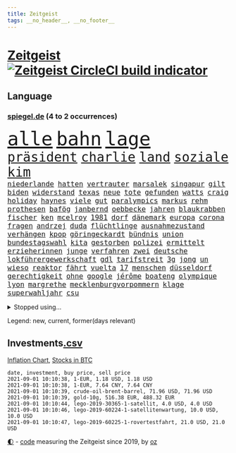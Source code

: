 ```yaml
---
title: Zeitgeist
tags: __no_header__, __no_footer__
---
```


# [Zeitgeist](https://oliz.io/zeitgeist/) [![Zeitgeist CircleCI build indicator](https://circleci.com/gh/ooz/zeitgeist.svg?style=shield)](https://circleci.com/gh/ooz/zeitgeist)

## Language

<h3><a href="https://www.spiegel.de" target="_blank">spiegel.de</a> (4 to 2 occurrences)</h3>
<p style="font-family:monospace">
<span style="font-size:32pt"><a href="news_links.html#alle" class="current">alle</a></span>
<span style="font-size:32pt"><a href="news_links.html#bahn" class="current">bahn</a></span>
<span style="font-size:32pt"><a href="news_links.html#lage" class="current">lage</a></span>
<br>
<span style="font-size:22pt"><a href="news_links.html#präsident" class="current">präsident</a></span>
<span style="font-size:22pt"><a href="news_links.html#charlie" class="current">charlie</a></span>
<span style="font-size:22pt"><a href="news_links.html#land" class="current">land</a></span>
<span style="font-size:22pt"><a href="news_links.html#soziale" class="current">soziale</a></span>
<span style="font-size:22pt"><a href="news_links.html#kim" class="current">kim</a></span>
<br>
<span style="font-size:12pt"><a href="news_links.html#niederlande" class="current">niederlande</a></span>
<span style="font-size:12pt"><a href="news_links.html#hatten" class="current">hatten</a></span>
<span style="font-size:12pt"><a href="news_links.html#vertrauter" class="current">vertrauter</a></span>
<span style="font-size:12pt"><a href="news_links.html#marsalek" class="current">marsalek</a></span>
<span style="font-size:12pt"><a href="news_links.html#singapur" class="current">singapur</a></span>
<span style="font-size:12pt"><a href="news_links.html#gilt" class="current">gilt</a></span>
<span style="font-size:12pt"><a href="news_links.html#biden" class="current">biden</a></span>
<span style="font-size:12pt"><a href="news_links.html#widerstand" class="current">widerstand</a></span>
<span style="font-size:12pt"><a href="news_links.html#texas" class="current">texas</a></span>
<span style="font-size:12pt"><a href="news_links.html#neue" class="current">neue</a></span>
<span style="font-size:12pt"><a href="news_links.html#tote" class="current">tote</a></span>
<span style="font-size:12pt"><a href="news_links.html#gefunden" class="current">gefunden</a></span>
<span style="font-size:12pt"><a href="news_links.html#watts" class="new">watts</a></span>
<span style="font-size:12pt"><a href="news_links.html#craig" class="current">craig</a></span>
<span style="font-size:12pt"><a href="news_links.html#holiday" class="current">holiday</a></span>
<span style="font-size:12pt"><a href="news_links.html#haynes" class="new">haynes</a></span>
<span style="font-size:12pt"><a href="news_links.html#viele" class="current">viele</a></span>
<span style="font-size:12pt"><a href="news_links.html#gut" class="current">gut</a></span>
<span style="font-size:12pt"><a href="news_links.html#paralympics" class="current">paralympics</a></span>
<span style="font-size:12pt"><a href="news_links.html#markus" class="current">markus</a></span>
<span style="font-size:12pt"><a href="news_links.html#rehm" class="current">rehm</a></span>
<span style="font-size:12pt"><a href="news_links.html#prothesen" class="new">prothesen</a></span>
<span style="font-size:12pt"><a href="news_links.html#bafög" class="current">bafög</a></span>
<span style="font-size:12pt"><a href="news_links.html#janbernd" class="new">janbernd</a></span>
<span style="font-size:12pt"><a href="news_links.html#oebbecke" class="new">oebbecke</a></span>
<span style="font-size:12pt"><a href="news_links.html#jahren" class="current">jahren</a></span>
<span style="font-size:12pt"><a href="news_links.html#blaukrabben" class="new">blaukrabben</a></span>
<span style="font-size:12pt"><a href="news_links.html#fischer" class="current">fischer</a></span>
<span style="font-size:12pt"><a href="news_links.html#ken" class="current">ken</a></span>
<span style="font-size:12pt"><a href="news_links.html#mcelroy" class="new">mcelroy</a></span>
<span style="font-size:12pt"><a href="news_links.html#1981" class="current">1981</a></span>
<span style="font-size:12pt"><a href="news_links.html#dorf" class="current">dorf</a></span>
<span style="font-size:12pt"><a href="news_links.html#dänemark" class="current">dänemark</a></span>
<span style="font-size:12pt"><a href="news_links.html#europa" class="current">europa</a></span>
<span style="font-size:12pt"><a href="news_links.html#corona" class="current">corona</a></span>
<span style="font-size:12pt"><a href="news_links.html#fragen" class="current">fragen</a></span>
<span style="font-size:12pt"><a href="news_links.html#andrzej" class="new">andrzej</a></span>
<span style="font-size:12pt"><a href="news_links.html#duda" class="new">duda</a></span>
<span style="font-size:12pt"><a href="news_links.html#flüchtlinge" class="current">flüchtlinge</a></span>
<span style="font-size:12pt"><a href="news_links.html#ausnahmezustand" class="current">ausnahmezustand</a></span>
<span style="font-size:12pt"><a href="news_links.html#verhängen" class="current">verhängen</a></span>
<span style="font-size:12pt"><a href="news_links.html#kpop" class="new">kpop</a></span>
<span style="font-size:12pt"><a href="news_links.html#göringeckardt" class="current">göringeckardt</a></span>
<span style="font-size:12pt"><a href="news_links.html#bündnis" class="current">bündnis</a></span>
<span style="font-size:12pt"><a href="news_links.html#union" class="current">union</a></span>
<span style="font-size:12pt"><a href="news_links.html#bundestagswahl" class="current">bundestagswahl</a></span>
<span style="font-size:12pt"><a href="news_links.html#kita" class="current">kita</a></span>
<span style="font-size:12pt"><a href="news_links.html#gestorben" class="current">gestorben</a></span>
<span style="font-size:12pt"><a href="news_links.html#polizei" class="current">polizei</a></span>
<span style="font-size:12pt"><a href="news_links.html#ermittelt" class="current">ermittelt</a></span>
<span style="font-size:12pt"><a href="news_links.html#erzieherinnen" class="current">erzieherinnen</a></span>
<span style="font-size:12pt"><a href="news_links.html#junge" class="current">junge</a></span>
<span style="font-size:12pt"><a href="news_links.html#verfahren" class="current">verfahren</a></span>
<span style="font-size:12pt"><a href="news_links.html#zwei" class="current">zwei</a></span>
<span style="font-size:12pt"><a href="news_links.html#deutsche" class="current">deutsche</a></span>
<span style="font-size:12pt"><a href="news_links.html#lokführergewerkschaft" class="current">lokführergewerkschaft</a></span>
<span style="font-size:12pt"><a href="news_links.html#gdl" class="current">gdl</a></span>
<span style="font-size:12pt"><a href="news_links.html#tarifstreit" class="current">tarifstreit</a></span>
<span style="font-size:12pt"><a href="news_links.html#3g" class="new">3g</a></span>
<span style="font-size:12pt"><a href="news_links.html#jong" class="current">jong</a></span>
<span style="font-size:12pt"><a href="news_links.html#un" class="current">un</a></span>
<span style="font-size:12pt"><a href="news_links.html#wieso" class="current">wieso</a></span>
<span style="font-size:12pt"><a href="news_links.html#reaktor" class="new">reaktor</a></span>
<span style="font-size:12pt"><a href="news_links.html#fährt" class="current">fährt</a></span>
<span style="font-size:12pt"><a href="news_links.html#vuelta" class="current">vuelta</a></span>
<span style="font-size:12pt"><a href="news_links.html#17" class="current">17</a></span>
<span style="font-size:12pt"><a href="news_links.html#menschen" class="current">menschen</a></span>
<span style="font-size:12pt"><a href="news_links.html#düsseldorf" class="current">düsseldorf</a></span>
<span style="font-size:12pt"><a href="news_links.html#gerechtigkeit" class="current">gerechtigkeit</a></span>
<span style="font-size:12pt"><a href="news_links.html#ohne" class="current">ohne</a></span>
<span style="font-size:12pt"><a href="news_links.html#google" class="current">google</a></span>
<span style="font-size:12pt"><a href="news_links.html#jérôme" class="current">jérôme</a></span>
<span style="font-size:12pt"><a href="news_links.html#boateng" class="current">boateng</a></span>
<span style="font-size:12pt"><a href="news_links.html#olympique" class="new">olympique</a></span>
<span style="font-size:12pt"><a href="news_links.html#lyon" class="new">lyon</a></span>
<span style="font-size:12pt"><a href="news_links.html#margrethe" class="new">margrethe</a></span>
<span style="font-size:12pt"><a href="news_links.html#mecklenburgvorpommern" class="current">mecklenburgvorpommern</a></span>
<span style="font-size:12pt"><a href="news_links.html#klage" class="current">klage</a></span>
<span style="font-size:12pt"><a href="news_links.html#superwahljahr" class="current">superwahljahr</a></span>
<span style="font-size:12pt"><a href="news_links.html#csu" class="current">csu</a></span>
</p>
<details>
<summary>Stopped using...</summary>
<p class="former" style="font-size:12pt">
podium(315) brettspiele(314) erneute(314) schwieriger(314) antreten(313) ausbruch(313) regierungschefs(313) schweden(313) trägt(313) verstößen(313) wartet(313) arbeitsplätze(312) beschädigt(312) gefährden(312) gesamte(312) irland(312) nationalspieler(312) ruf(312) ruhm(312) schatten(312) schwedischen(312) show(312) beruf(311) coronainfizierte(311) doppelt(311) erfolge(311) gipfel(311) klimawandels(311) künftigen(311) regisseurin(311) richtigen(311) schwierigen(311) spur(311) to(311) österreichische(311) air(310) armenien(310) bundespolizei(310) elektroauto(310) gewaltige(310) kandidatinnen(310) misshandelt(310) rassistisch(310) rechtfertigt(310) registriert(310) schwangere(310) tradition(310) zurzeit(310) aufeinander(309) ausländische(309) bayerische(309) bisschen(309) entschuldigen(309) erfolgreicher(309) esken(309) jedem(309) kippe(309) lewis(309) londoner(309) medikament(309) promis(309) sprache(309) sprang(309) umstrittener(309) verkauf(309) öfter(309) 6(308) aggressive(308) anerkennung(308) atlanta(308) ausprobiert(308) belasten(308) erfahren(308) figuren(308) lohnt(308) michelle(308) peru(308) piloten(308) radfahrer(308) schwarzwald(308) sechsten(308) spektakulär(308) spielten(308) südkorea(308) vatikan(308) zahlt(308) 1980(307) ausnahmen(307) b(307) bewerber(307) empfehlungen(307) filialen(307) haare(307) häufen(307) klimaschützer(307) negativ(307) philippinen(307) putsch(307) rad(307) rassistischer(307) rest(307) stuttgarter(307) unerwartet(307) unternehmer(307) widerspricht(307) achtelfinale(306) bekämpfung(306) isolation(306) lakers(306) lust(306) nba(306) orbán(306) publikum(306) razzien(306) russell(306) signal(306) tötet(306) unruhen(306) verfolgung(306) verhängte(306) viktor(306) wald(306) zuge(306) zugunsten(306) asien(305) boden(305) coronatote(305) day(305) djokovic(305) eliten(305) entlässt(305) ermöglichen(305) gekürt(305) glaubt(305) kardinal(305) kurzarbeitergeld(305) leeren(305) meint(305) posten(305) schwester(305) selben(305) staats(305) street(305) strikte(305) verbindungen(305) 71(304) aserbaidschan(304) autor(304) beeinflussen(304) bundeskriminalamt(304) eingegangen(304) ernsthaften(304) gefühle(304) jahresbeginn(304) passieren(304) qualifikation(304) radikale(304) siegte(304) uiguren(304) vielfalt(304) wilson(304) 43(303) gekostet(303) gesagt(303) kommission(303) köchin(303) leiten(303) lesen(303) lugert(303) recep(303) saarland(303) schwanger(303) stimmte(303) tayyip(303) verena(303) verspätung(303) verärgert(303) you(303) zweifeln(303) überwachen(303) anwälte(302) arbeitslosigkeit(302) beschäftigen(302) bewegung(302) christopher(302) disney+(302) erschütterte(302) gespielt(302) h(302) hans(302) inszenierung(302) jung(302) mark(302) match(302) nachhaltig(302) premiere(302) rande(302) sächsischen(302) unserer(302) wirecardskandal(302) zeiten(302) abgelöst(301) aufgetreten(301) ausgenutzt(301) bekamen(301) bittere(301) dahin(301) einstigen(301) emotionalen(301) feuerwehrmann(301) geplatzt(301) kräftig(301) maximilian(301) nachricht(301) organisierte(301) post(301) psychologin(301) schiedsrichter(301) setzten(301) unosicherheitsrat(301) ursachen(301) verbindet(301) werke(301) 16jährigen(300) ausfallen(300) beschluss(300) coronaquarantäne(300) dennis(300) gedreht(300) house(300) lebenslange(300) schuss(300) erneuert(299) eskalieren(299) fauci(299) philip(299) projekt(299) rechtliche(299) spektakel(299) trainieren(299) 2030(298) demokratische(298) kindesmissbrauch(298) störung(298) trafen(298) 10(297) absage(297) abtreten(297) armenische(297) bgh(297) erleidet(297) falle(297) gaben(297) journalistin(297) rivale(297) schotten(297) schritte(297) teenager(297) umstrittenem(297) verteidigung(297) vorstellen(297) 2006(296) argentinien(296) ausfall(296) ausschließen(296) beiträge(296) gabriel(296) lkw(296) ryan(296) unruhe(296) verbessern(296) alice(295) ansteckend(295) aufstand(295) deals(295) dir(295) mick(295) schumacher(295) angeklagten(294) monatelangen(294) staatsbürgerschaft(294) tauchen(294) unten(294) ministerpräsidentin(293) psychologe(293) schauen(293) schöne(293) unbekannt(293) verbände(293) überleben(293) abschaffen(292) bach(292) beschränkungen(292) entließ(292) entwickeln(292) kommentare(292) zulassen(292) überraschenden(292) auftreten(291) kanzleramtschef(291) milliardenhöhe(291) patzer(291) schnellste(291) verfehlt(291) versorgen(291) barbara(290) clemens(290) dfbelf(290) englands(290) erfassen(290) fake(290) gemein(290) juristen(290) manipulierte(290) mitnehmen(290) nase(290) tür(290) verzeihung(290) bangkok(289) einiger(289) ergibt(289) erschienen(289) organisatoren(289) tennisspieler(289) drogen(288) eigenes(288) wünsche(288) zahlte(288) zurücktreten(288) jungs(287) kommende(287) liefen(287) drahtzieher(286) erfolgreichsten(286) gegnern(286) politikerin(286) startups(286) immunität(285) kandidieren(285) not(285) anstiftung(284) architekt(284) bestmarke(284) langzeitfolgen(284) pandemiebekämpfung(284) praktisch(284) präsidentenwahl(284) sechzigerjahren(284) steffen(284) zugelassenen(284) 19jähriger(283) freiwillig(283) springen(283) stürzen(283) zählte(283) handel(282) kunstwerk(282) schönste(282) spielplan(282) ausgangssperren(281) bundes(281) limit(281) bevorstehen(280) eroberte(280) generalbundesanwalt(280) wiener(280) beauftragt(279) erfährt(279) moschee(279) rundfunk(279) thüringens(279) vertuscht(279) sicherheitsgesetz(278) vermissen(278) zuständig(278) älter(278) 2012(277) hackerangriff(277) brasilianische(276) budapest(276) festival(276) immens(276) abstieg(275) bester(275) intensivstation(275) unterhaltung(275) bangen(274) bier(274) jubeln(274) kasse(274) retter(274) herausforderung(273) psychisch(273) wirksamkeit(273) afrikas(272) albtraum(272) benötigte(272) enthüllungen(272) jurist(272) staatshilfen(272) widmet(272) einkommen(271) koalitionspartner(271) airlines(270) chemikalien(270) maradona(269) go(268) strafbar(268) termine(268) übereinstimmenden(268) versorgung(267) weile(267) 6000(266) emotionale(266) kanadas(266) kongress(266) gegenmaßnahmen(265) türen(265) missachtung(264) sperren(264) barth(263) gläubige(263) kontert(263) rodrigo(263) sophie(262) weidel(262) annäherung(261) golfstar(261) herum(261) kretschmann(261) susanne(261) winfried(261) zentimeter(261) atomabkommen(260) ausgestiegen(260) beendete(260) fluss(260) königreich(260) panne(260) premiers(260) syrischen(260) diesjährigen(259) existenz(259) küche(259) biontechimpfstoff(258) onlinehändler(258) eingeliefert(257) sand(257) spacex(257) björn(255) strukturen(255) exfreund(254) fremden(254) klarheit(254) verursachte(254) aktive(253) anderswo(253) ausgaben(253) gelogen(252) kehren(252) lopez(251) topspiel(251) ussängerin(251) farbe(249) tina(248) versammelt(248) überlastet(248) coronalockerungen(247) elektromobilität(247) lockern(246) reisebeschränkungen(246) berufswahl(245) höcke(244) titelkampf(244) jessica(243) prozessbeginn(243) unfällen(243) ärmelkanal(243) übergriffen(243) einreiseregeln(242) adolf(241) fotografieren(241) mitstreiter(241) brachten(240) strahlt(240) bunt(239) taxifahrer(239) trugen(239) durchhalten(238) heimatstadt(238) erzieher(237) clever(236) dreyer(235) malu(235) porträt(235) rheinlandpfälzische(235) 62(233) drinnen(233) generelle(229) grünenpolitikerin(229) mount(228) kopfverletzungen(227) schreien(227) badenwürttembergischen(226) betrag(225) priorisierung(225) coronabedingungen(223) festgesetzt(222) überschatten(221) wahlprogramm(220) sportgerichtshof(218) gottschalk(217) legenden(216) mehrmals(215) westdeutschland(211) pink(210) trümmer(209) südafrikanischen(207) verliehen(207) absolvieren(206) glasgow(205) hergestellt(205) schlaf(205) 160000(204) fotostrecke(204) fragwürdigen(202) rammt(202) medizinischen(201) unterscheidet(201) arbeitsgericht(200) beatrix(200) umarmung(200) brad(199) jakob(199) offline(199) kollegin(195) milliardär(195) branson(193) blaue(192) verschickt(192) afrikanische(189) total(189) verschollen(189) volles(189) abreise(188) extremwetter(188) ungemütlich(188) el(187) speziellen(187) iii(186) impfpass(186) radsportler(186) stürze(186) rüdiger(184) unwahrscheinlich(183) anfeindungen(181) tablets(179) bewerben(178) stromnetz(178) fahrten(177) gezahlt(177) italiener(177) gartenkolumne(176) pitt(176) benannt(174) regierungsbildung(173) vereint(173) autokonzern(172) containerschiff(172) j(172) jubelt(172) günstig(167) luxus(167) atemnot(165) fußballspieler(165) condor(164) unionsabgeordnete(164) zwangspause(164) japanerin(163) rein(163) coronalockdowns(162) finanzierten(161) missgeschick(161) hochrechnungen(160) hose(160) 2003(159) bestellte(159) bischof(159) gleicher(158) meteorologen(158) premierministerin(155) wilderer(155) ablösung(154) gegnerin(154) niemals(154) steuerhinterziehung(153) dates(152) holten(151) internetriesen(151) reha(151) aufräumen(150) maren(150) happy(149) angefeindet(148) duterte(148) fußballerinnen(148) eingesetzte(147) dopingtests(144) marokkanischen(144) reue(144) ausschluss(143) zusammengebrochen(143) geschäftsgebaren(142) prostituierte(141) dosb(140) provider(140) sportbund(140) angeht(139) kuchen(139) marihuana(138) nordwesten(138) diplomatische(136) henning(136) witwe(135) beatmungsgeräte(134) anzutreten(131) verteilten(131) ever(128) beleidigte(127) given(127) halbinsel(127) leichtathletikverband(127) testergebnisse(127) hilfreich(126) tägliche(126) misstrauensvotum(125) molotowcocktails(125) zahlungsmittel(124) abkühlung(123) karsten(123) gewalttat(122) werteunion(122) äthiopische(121) entfernten(120) fühle(120) kühl(120) menschliches(120) moderation(120) schwimmstar(120) zunehmen(120) einstellung(119) initiatoren(119) kolonialismus(119) nordmazedonien(119) brust(118) ferdinand(117) pcrtests(115) campingplatz(113) zufriedener(113) nordkoreanische(112) versammlungsverbote(112) zugreifen(112) gauland(111) heldin(109) verkünden(109) erwachsen(108) milliardenschweren(108) niemandem(108) komme(107) marc(106) militärische(106) völkische(106) außenministers(105) institute(105) kubanische(105) positivem(105) schwimmerin(105) wütenden(105) echo(104) spekulation(104) verlieben(102) versprochenen(102) zunichte(102) eingebracht(100) itsicherheitsbehörde(100) ausgehen(99) invasion(99) kids(99) bka(98) filmfestspiele(98) wintersport(97) crystal(94) einheiten(94) reiter(94) gastronomen(93) naturschutzbund(93) referendum(93) spdchefin(93) zündete(93) heilpraktikerin(92) beworfen(90) entertainer(90) libyens(90) oktoberfest(90) wiederaufbauen(90) hetze(89) passé(89) selbstverständlich(89) ansprüche(88) bundeskartellamt(88) gebäuden(88) vorfahren(88) vorgeschrieben(88) wegweisenden(88) cars(87) fußballbundesligisten(87) igmetallchef(87) kannten(87) körperlich(87) nsdap(87) partygäste(87) kiffen(86) parade(86) 800(85) highlight(85) abspaltung(84) bayerkonzern(84) crime(84) geländer(84) gesetzes(84) hinzu(84) richteten(84) scholl(84) niederländerin(83) stürmerin(83) sächsische(83) tresor(83) clubs(82) einzel(82) erholen(82) action(81) busfahrer(81) farbton(81) frustrierten(81) mixed(81) olympischem(81) übergoss(81) emanuel(80) kerosin(80) schollbiografin(80) westbrook(80) ambitioniertere(79) eingebüßt(79) tendenzen(79) artefakte(78) auszusetzen(78) chips(78) lollitests(78) 2008(77) beibehalten(77) buchmann(77) kreise(77) polittalk(77) absoluten(76) antisemitische(76) dynamik(76) eingestehen(76) hilflos(76) höckes(76) riskierte(76) struktur(76) tanker(76) ungar(76) videoplattform(76) bezeichnen(75) change(75) eisschild(75) palästinensische(75) uraltrekord(75) arndt(74) fed(74) laster(74) nass(74) nikias(74) sahen(74) schämen(74) weitreichend(74) überdauert(74) 47jähriger(73) speicher(73) wirkten(73) 1990(72) aufgeteilt(72) gemischte(72) talkshow(72) zentralrat(72) biergarten(71) cduspitzenkandidat(71) element(71) hummels(71) lebend(71) mitregieren(71) telefonnummern(71) unglaublichen(71) unionskanzlerkandidaten(71) untersuchungsbericht(71) zustande(71) aussichtslos(70) geflutet(70) gezählt(70) inspirieren(70) lateinamerikas(70) lindners(70) luisa(70) neubauer(70) pilotinnen(70) regenbogenfarben(70) sicherheitsgründen(70) tierart(70) wmführung(70) ausgrenzen(69) balkan(69) bereichern(69) ernennt(69) gräbt(69) milliardärs(69) nachweisen(69) plagiatsvorwürfen(69) serbien(69) toptalent(69) alaba(68) bezeichnung(68) deutschlandachter(68) essens(68) ferienflieger(68) hitzestress(68) journalistenverband(68) lydia(68) minsk(68) nashörner(68) zusammenschluss(68) rudern(67) hochumstritten(66) marokkanische(66) ruinen(66) ungemach(66) getäuscht(65) jüdisches(65) matchbälle(65) mrnaimpfstoff(65) vehikel(65) überschüttet(65) absehbare(64) auftaktspiel(64) sicherste(64) todesdrohungen(64) gelenkt(63) umstellen(63) verschwörungsmythen(63) warschauer(63) ausstellen(62) julius(62) konsumforscher(62) maskentragen(62) oregon(62) waffenteile(62) forscherinnen(61) hierarchie(61) neapel(61) qualifizierte(61) ureinwohnern(61) drugs(60) fiame(60) kältesten(60) parlamentsgebäude(60) trumpanhänger(60) verriegelte(60) erlebnisse(59) notlandung(59) tierärzte(59) unteren(59) bachef(58) berlinreinickendorf(58) hochwasserschutz(58) spitzen(58) südchinesisches(58) treibstoff(58) verkohlte(58) zeug(58) 23jährige(57) erneutem(57) reinhold(57) sudan(57) novak(56) vormittag(56) ben(55) kinderleichen(55) pionier(55) zugute(55) belastung(54) belgischen(54) favoritinnen(54) irritationen(54) klassenräume(54) medienboykott(54) befeuert(53) bolt(53) csd(53) guido(53) hallein(53) imposante(53) summer(53) tvübertragung(53) unlauter(53) geschwister(52) intimität(52) schließungen(52) untereinander(52) verarbeiten(52) weigerte(52) wussten(52) ardern(51) bundestagskandidaten(51) jacinda(51) neuseelands(51) olympiagold(51) schlägen(51) urteilte(51) wanken(51) 27jährige(50) amthor(50) beihilfe(50) cantz(50) castillo(50) einwohnern(50) kirchen(50) kriminalität(50) olympischer(50) haderte(49) hochrechnung(49) mythos(49) vollgelaufene(49) wahllokale(49) wassermassen(49) weltall(49) wertsachen(49) überschwemmte(49) exporteur(48) jahrelange(48) politikwissenschaftlerin(48) 77jährige(47) boltenhagen(47) djoković(47) professionelle(47) spontan(47) alltagshelden(46) entfallen(46) vorgezogene(46) bucht(45) kollidiert(45) urlaubszeit(45) aktueller(44) coronaschutzmaßnahmen(44) ezb(44) familienunternehmen(44) fern(44) lena(44) renteneintritt(44) altersrekord(43) anfängen(43) falschmeldungen(43) forscherteam(43) gerichtet(43) impfausweis(43) luxushotel(43) peters(43) staatschefs(43) verbotene(43) ausrücken(42) besuchte(42) ferieninsel(42) kroatien(42) küsten(42) marko(42) entmachteten(41) jeweiligen(41) kinderbüchertipps(41) rückstau(41) ukrainer(41) usain(41) verwandelte(41) atomgespräche(40) kummer(40) meilen(40) stettin(40) absurde(39) fehmarn(39) flüchtlingskrisen(39) gebäck(39) veranstaltet(39) zugezogen(39) freute(38) frühestens(38) reine(38) russen(38) saul(38) schmutzige(38) spürbaren(38) unesco(38) welterbe(38) gründet(37) krisenstaat(37) siebte(37) a66(36) bbcreporter(36) beeinflussung(36) but(36) danny(36) ohnehin(36) slalomkanuten(36) steuerpläne(36) aggression(35) bitcoinkurs(35) bolsonaros(35) genauer(35) kilogramm(35) kofferraum(35) tampa(35) unterlief(35) vormund(35) anwesen(34) schlichten(34) schnellsten(34) intuitiv(33) assange(32) nasser(32) riskante(32) verfassungsschutzes(32) visa(32) wikileaksgründer(32) zugelegt(32) dunkle(31) gewartet(31) kommunistischen(31) könnt(31) mittendrin(31) parteikollegin(31) patrouille(31) pornoportal(31) rentenalter(31) schillerndsten(31) sicherheitsleute(31) virusvariantengebiet(31) damalige(30) funk(30) plagiatsjäger(30) rechtens(30) trevor(30) batterien(29) bejubeln(29) insbesondere(29) investigativjournalisten(29) nszeit(29) schildern(29) unwetterpotenzial(29) cdurechtsaußen(28) eritrea(28) glückliche(28) grenzkontrollen(28) hauptdarsteller(28) unglücksort(28) verschont(28) zeitfahren(28) übertraf(28) ansteckende(27) benzinern(27) kabinettsmitglieder(27) querelen(27) schwein(27) 33jährige(26) afghanistanmission(26) bränden(26) dwd(26) hilfsmittel(26) kameramann(26) medaillengewinner(26) roulette(26) stufen(26) überflutete(26) langfristigen(25) mundtot(25) verrückt(25) catania(24) intendant(24) itdienstleister(24) kaseya(24) moïse(24) becciu(23) irreführung(23) malta(23) softwareproblem(23) abschauen(22) bangladesch(22) düsterer(22) halbfinalaus(22) markenrecht(22) nachholen(22) schottischen(22) tibet(22) vorgeschriebenen(22) übte(22) anhaltspunkte(21) filmkritik(21) kaseyahack(21) spiegelkulturtipps(21) tanks(21) urbane(21) anteilnahme(20) entgleist(20) jovenel(20) kruse(20) sandro(20) technisches(20) vermiest(20) wetterextreme(20) dauerte(19) dkp(19) guardian(19) notwendige(19) strafbefehl(19) zumeist(19) superspreadingevent(18) technischen(18) bedient(17) durchzulassen(17) glich(17) global(17) haitianischen(17) risikogebiet(17) strafbefehle(17) strandkorb(17) timing(17) antiken(16) aufruhr(16) c(16) freue(16) hochinzidenzgebiet(16) stellenausschreibung(16) zauber(16) aufwärtstrend(15) austragungsort(15) ballon(15) kontamination(15) wahlausschuss(15) bär(14) g20staaten(14) komiker(14) laxe(14) rohstoff(14) verschlüsselt(14) wdr(14) zuspitzen(14) anstalt(13) bakterien(13) kenne(13) martine(13) niedersachen(13) katastrophengebiet(12) kosovo(12) krimis(12) schadensbegrenzung(12) silverstone(12) zuzubereiten(12) zweijährige(12) anschluss(11) berührung(11) flutgebiet(11) geplünderte(11) hochwasseropfer(11) nso(11) python(11) tagt(11) ungelöst(11)
</p>
</details>
<p>Legend: <span class="new">new</span>, <span class="current">current</span>, <span class="former">former(days relevant)</span></p>

## Investments[.csv](investments.csv)

[Inflation Chart](https://inflationchart.com),
[Stocks in BTC](https://stonksinbtc.xyz/)

```
date, investment, buy price, sell price
2021-09-01 10:10:38, 1-EUR, 1.18 USD, 1.18 USD
2021-09-01 10:10:38, 1-EUR, 7.64 CNY, 7.64 CNY
2021-09-01 10:10:39, crude-oil-brent-barrel, 71.96 USD, 71.96 USD
2021-09-01 10:10:39, gold-10g, 516.38 EUR, 488.32 EUR
2021-09-01 10:10:44, lego-2019-30365-1-satellit, 4.0 USD, 4.0 USD
2021-09-01 10:10:46, lego-2019-60224-1-satellitenwartung, 10.0 USD, 10.0 USD
2021-09-01 10:10:47, lego-2019-60225-1-rovertestfahrt, 21.0 USD, 21.0 USD
```

<footer>
<a href="javascript:toggleTheme()" class="nav">🌓</a>
- <a href="https://github.com/ooz/zeitgeist">code</a> measuring the Zeitgeist since 2019, by <a href="https://oliz.io">oz</a>
</footer>

